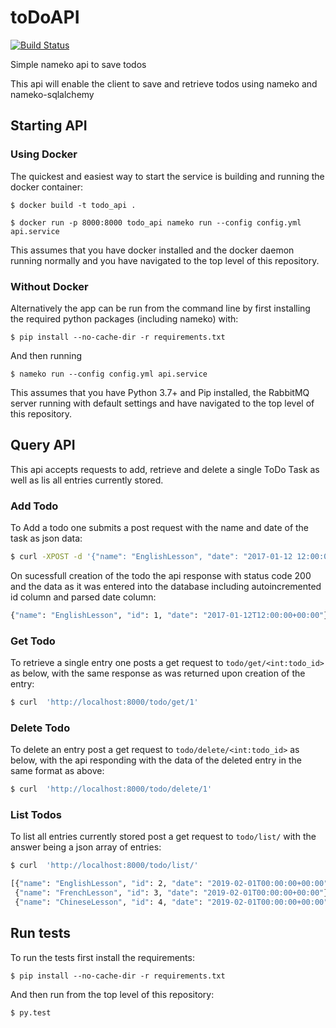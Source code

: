 # toDoAPI
[![Build Status](https://travis-ci.org/ckoopmann/toDoAPI.svg?branch=master)](https://travis-ci.org/ckoopmann/toDoAPI)

Simple nameko api to save todos

This api will enable the client to save and retrieve todos using nameko and nameko-sqlalchemy

## Starting API

### Using Docker
The quickest and easiest way to start the service is building and running the docker container:

`$ docker build -t todo_api . `

`$ docker run -p 8000:8000 todo_api nameko run --config config.yml api.service`

This assumes that you have docker installed and the docker daemon running normally and you have navigated to the top level of this repository.

### Without Docker
Alternatively the app can be run from the command line by first installing the required python packages (including nameko) with:

`$ pip install --no-cache-dir -r requirements.txt `

And then running

`$ nameko run --config config.yml api.service`

This assumes that you have Python 3.7+ and Pip installed, the RabbitMQ server running with default settings and have navigated to the top level of this repository.

## Query API
This api accepts requests to add, retrieve and delete a single ToDo Task as well as lis all entries currently stored.

### Add Todo

To Add a todo one submits a post request with the name and date of the task as json data:

```sh
$ curl -XPOST -d '{"name": "EnglishLesson", "date": "2017-01-12 12:00:00"}' 'http://localhost:8000/todo/add/'
```

On sucessfull creation of the todo the api response with status code 200 and the data as it was entered into the database including autoincremented id column and parsed date column:

```sh
{"name": "EnglishLesson", "id": 1, "date": "2017-01-12T12:00:00+00:00"}
```

### Get Todo

To retrieve a single entry one posts a get request to `todo/get/<int:todo_id>` as below, with the same response as was returned upon creation of the entry:

```sh
$ curl  'http://localhost:8000/todo/get/1'
```

### Delete Todo

To delete an entry post a get request to  `todo/delete/<int:todo_id>` as below, with the api responding with the data of the deleted entry in the same format as above:

```sh
$ curl  'http://localhost:8000/todo/delete/1'
```

### List Todos

To list all entries currently stored post a get request to  `todo/list/` with the answer being a json array of entries:

```sh
$ curl  'http://localhost:8000/todo/list/'
```
```sh
[{"name": "EnglishLesson", "id": 2, "date": "2019-02-01T00:00:00+00:00"},
 {"name": "FrenchLesson", "id": 3, "date": "2019-02-01T00:00:00+00:00"},
 {"name": "ChineseLesson", "id": 4, "date": "2019-02-01T00:00:00+00:00"}]
```



## Run tests
To run the tests first install the requirements:

`$ pip install --no-cache-dir -r requirements.txt `

And then run from the top level of this repository:

`$ py.test`
